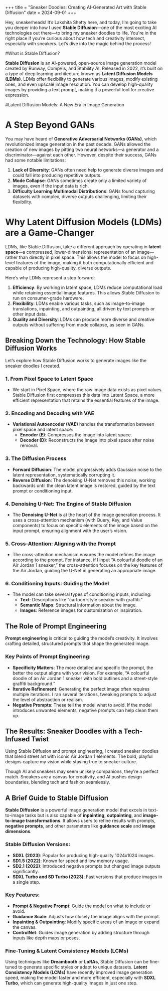 +++ title = "Sneaker Doodles: Creating AI-Generated Art with Stable Diffusion" date = 2024-09-01 +++

Hey, sneakerheads! It’s Lakshita Shetty here, and today, I’m going to take you deeper into how I used **Stable Diffusion**—one of the most exciting AI technologies out there—to bring my sneaker doodles to life. You're in the right place if you’re curious about how tech and creativity intersect, especially with sneakers. Let’s dive into the magic behind the process!

#What is Stable Diffusion?

**Stable Diffusion** is an AI-powered, open-source image generation model created by Runway, CompVis, and Stability AI. Released in 2022, it’s built on a type of deep learning architecture known as **Latent Diffusion Models (LDMs)**. LDMs offer flexibility to generate various images, modify existing ones, and even upscale image resolution. You can develop high-quality images by providing a text prompt, making it a powerful tool for creative expression.

#Latent Diffusion Models: A New Era in Image Generation

# A Step Beyond GANs

You may have heard of **Generative Adversarial Networks (GANs)**, which revolutionized image generation in the past decade. GANs allowed the creation of new images by pitting two neural networks—a generator and a discriminator—against each other. However, despite their success, GANs had some notable limitations:
1. **Lack of Diversity**: GANs often need help to generate diverse images and could fall into producing repetitive outputs.
2. **Mode Collapse**: GANs sometimes create only a limited variety of images, even if the input data is rich.
3. **Difficulty Learning Multimodal Distributions**: GANs found capturing datasets with complex, diverse outputs challenging, limiting their flexibility.

# Why Latent Diffusion Models (LDMs) are a Game-Changer

LDMs, like Stable Diffusion, take a different approach by operating in **latent space**—a compressed, lower-dimensional representation of an image—rather than directly in pixel space. This allows the model to focus on high-level features of the image, making it both computationally efficient and capable of producing high-quality, diverse outputs.

Here’s why LDMs represent a step forward:
1. **Efficiency**: By working in latent space, LDMs reduce computational load while retaining essential image features. This allows Stable Diffusion to run on consumer-grade hardware.
2. **Flexibility**: LDMs enable various tasks, such as image-to-image translations, inpainting, and outpainting, all driven by text prompts or other input data.
3. **Quality and Diversity**: LDMs can produce more diverse and creative outputs without suffering from mode collapse, as seen in GANs.

## Breaking Down the Technology: How Stable Diffusion Works

Let’s explore how Stable Diffusion works to generate images like the sneaker doodles I created.

### 1. From Pixel Space to Latent Space
- We start in Pixel Space, where the raw image data exists as pixel values. Stable Diffusion first compresses this data into Latent Space, a more efficient representation that retains the essential features of the image.

### 2. Encoding and Decoding with VAE
- **Variational Autoencoder (VAE)** handles the transformation between pixel space and latent space:
  - **Encoder (E)**: Compresses the image into latent space.
  - **Decoder (D)**: Reconstructs the image into pixel space after noise removal.

### 3. The Diffusion Process
- **Forward Diffusion**: The model progressively adds Gaussian noise to the latent representation, systematically corrupting it.
- **Reverse Diffusion**: The denoising U-Net removes this noise, working backwards until the clean latent image is restored, guided by the text prompt or conditioning input.

### 4. Denoising U-Net: The Engine of Stable Diffusion
- The **Denoising U-Net** is at the heart of the image generation process. It uses a cross-attention mechanism (with Query, Key, and Value components) to focus on specific elements of the image based on the input prompt, ensuring alignment with the user’s vision.

### 5. Cross-Attention: Aligning with the Prompt
- The cross-attention mechanism ensures the model refines the image according to the prompt. For instance, if I input “A colourful doodle of an Air Jordan 1 sneaker,” the cross-attention focuses on the key features of the Air Jordan, guiding the U-Net in generating an appropriate image.

### 6. Conditioning Inputs: Guiding the Model
- The model can take several types of conditioning inputs, including:
  - **Text**: Descriptions like “cartoon-style sneaker with graffiti.”
  - **Semantic Maps**: Structural information about the image.
  - **Images**: Reference images for customization or inspiration.

## The Role of Prompt Engineering

**Prompt engineering** is critical to guiding the model’s creativity. It involves crafting detailed, structured prompts that shape the generated image.

### Key Points of Prompt Engineering:
- **Specificity Matters**: The more detailed and specific the prompt, the better the output aligns with your vision. For example, “A colourful doodle of an Air Jordan 1 sneaker with bold outlines and a street-style graffiti background.”
- **Iterative Refinement**: Generating the perfect image often requires multiple iterations. I ran several iterations, tweaking prompts to adjust the level of abstraction or realism.
- **Negative Prompts**: These tell the model what to avoid. If the model introduces unwanted elements, negative prompts can help clean them up.

## The Results: Sneaker Doodles with a Tech-Infused Twist

Using Stable Diffusion and prompt engineering, I created sneaker doodles that blend street art with iconic Air Jordan 1 elements. The bold, playful designs capture my vision while staying true to sneaker culture.

Though AI and sneakers may seem unlikely companions, they’re a perfect match. Sneakers are a canvas for creativity, and AI pushes design boundaries, blending tech and fashion seamlessly.


## A Brief Guide to Stable Diffusion

**Stable Diffusion** is a powerful image generation model that excels in text-to-image tasks but is also capable of **inpainting**, **outpainting**, and **image-to-image transformations**. It allows users to refine results with prompts, **negative prompts**, and other parameters like **guidance scale** and **image dimensions**.

### Stable Diffusion Versions:
- **SDXL (2023)**: Popular for producing high-quality 1024x1024 images.
- **SD1.5 (2022)**: Known for speed and low memory usage.
- **SD2.1 (2022)**: Introduced negative prompts but changed image outputs significantly.
- **SDXL Turbo and SD Turbo (2023)**: Fast versions that produce images in a single step.

### Key Features:
- **Prompt & Negative Prompt**: Guide the model on what to include or avoid.
- **Guidance Scale**: Adjusts how closely the image aligns with the prompt.
- **Inpainting & Outpainting**: Modify specific areas of an image or expand the canvas.
- **ControlNet**: Guides image generation by adding structure through inputs like depth maps or poses.

### Fine-Tuning & Latent Consistency Models (LCMs)
Using techniques like **Dreambooth** or **LoRAs**, Stable Diffusion can be fine-tuned to generate specific styles or adapt to unique datasets. **Latent Consistency Models (LCMs)** have recently improved image generation speed, making the model faster and more efficient, especially with **SDXL Turbo**, which can generate high-quality images in just one step.
